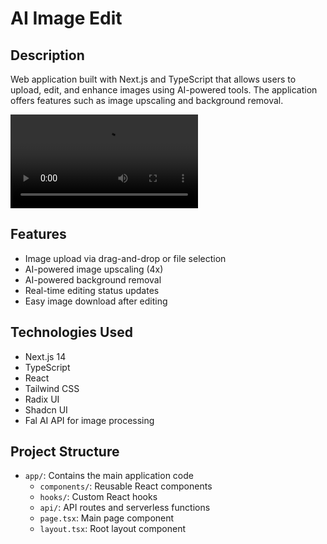 # AI Image Edit

## Description

Web application built with Next.js and TypeScript that allows users to upload, edit, and enhance images using AI-powered tools. The application offers features such as image upscaling and background removal.


<video src="https://github.com/user-attachments/assets/4853db77-b7ac-4340-80ee-a3b2c5e82510"></video>


## Features

- Image upload via drag-and-drop or file selection
- AI-powered image upscaling (4x)
- AI-powered background removal
- Real-time editing status updates
- Easy image download after editing

## Technologies Used

- Next.js 14
- TypeScript
- React
- Tailwind CSS
- Radix UI
- Shadcn UI
- Fal AI API for image processing

## Project Structure

- `app/`: Contains the main application code
  - `components/`: Reusable React components
  - `hooks/`: Custom React hooks
  - `api/`: API routes and serverless functions
  - `page.tsx`: Main page component
  - `layout.tsx`: Root layout component

